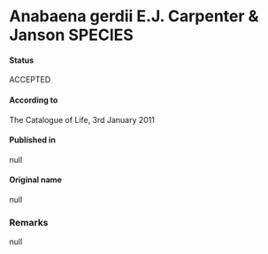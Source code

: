 Anabaena gerdii E.J. Carpenter & Janson SPECIES
=======

#### Status
ACCEPTED

#### According to
The Catalogue of Life, 3rd January 2011

#### Published in
null

#### Original name
null

### Remarks
null